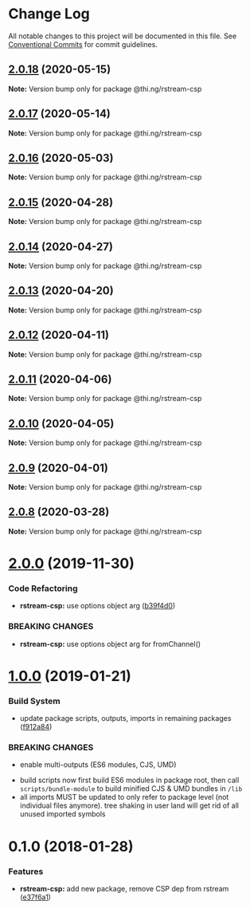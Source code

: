 # Change Log

All notable changes to this project will be documented in this file.
See [Conventional Commits](https://conventionalcommits.org) for commit guidelines.

## [2.0.18](https://github.com/thi-ng/umbrella/compare/@thi.ng/rstream-csp@2.0.17...@thi.ng/rstream-csp@2.0.18) (2020-05-15)

**Note:** Version bump only for package @thi.ng/rstream-csp





## [2.0.17](https://github.com/thi-ng/umbrella/compare/@thi.ng/rstream-csp@2.0.16...@thi.ng/rstream-csp@2.0.17) (2020-05-14)

**Note:** Version bump only for package @thi.ng/rstream-csp





## [2.0.16](https://github.com/thi-ng/umbrella/compare/@thi.ng/rstream-csp@2.0.15...@thi.ng/rstream-csp@2.0.16) (2020-05-03)

**Note:** Version bump only for package @thi.ng/rstream-csp





## [2.0.15](https://github.com/thi-ng/umbrella/compare/@thi.ng/rstream-csp@2.0.14...@thi.ng/rstream-csp@2.0.15) (2020-04-28)

**Note:** Version bump only for package @thi.ng/rstream-csp





## [2.0.14](https://github.com/thi-ng/umbrella/compare/@thi.ng/rstream-csp@2.0.13...@thi.ng/rstream-csp@2.0.14) (2020-04-27)

**Note:** Version bump only for package @thi.ng/rstream-csp





## [2.0.13](https://github.com/thi-ng/umbrella/compare/@thi.ng/rstream-csp@2.0.12...@thi.ng/rstream-csp@2.0.13) (2020-04-20)

**Note:** Version bump only for package @thi.ng/rstream-csp





## [2.0.12](https://github.com/thi-ng/umbrella/compare/@thi.ng/rstream-csp@2.0.11...@thi.ng/rstream-csp@2.0.12) (2020-04-11)

**Note:** Version bump only for package @thi.ng/rstream-csp





## [2.0.11](https://github.com/thi-ng/umbrella/compare/@thi.ng/rstream-csp@2.0.10...@thi.ng/rstream-csp@2.0.11) (2020-04-06)

**Note:** Version bump only for package @thi.ng/rstream-csp





## [2.0.10](https://github.com/thi-ng/umbrella/compare/@thi.ng/rstream-csp@2.0.9...@thi.ng/rstream-csp@2.0.10) (2020-04-05)

**Note:** Version bump only for package @thi.ng/rstream-csp





## [2.0.9](https://github.com/thi-ng/umbrella/compare/@thi.ng/rstream-csp@2.0.8...@thi.ng/rstream-csp@2.0.9) (2020-04-01)

**Note:** Version bump only for package @thi.ng/rstream-csp





## [2.0.8](https://github.com/thi-ng/umbrella/compare/@thi.ng/rstream-csp@2.0.7...@thi.ng/rstream-csp@2.0.8) (2020-03-28)

**Note:** Version bump only for package @thi.ng/rstream-csp





# [2.0.0](https://github.com/thi-ng/umbrella/compare/@thi.ng/rstream-csp@1.0.33...@thi.ng/rstream-csp@2.0.0) (2019-11-30)

### Code Refactoring

* **rstream-csp:** use options object arg ([b39f4d0](https://github.com/thi-ng/umbrella/commit/b39f4d023fdb90d5ad095b2e50d76e69c2b50843))

### BREAKING CHANGES

* **rstream-csp:** use options object arg for fromChannel()

# [1.0.0](https://github.com/thi-ng/umbrella/compare/@thi.ng/rstream-csp@0.1.125...@thi.ng/rstream-csp@1.0.0) (2019-01-21)

### Build System

* update package scripts, outputs, imports in remaining packages ([f912a84](https://github.com/thi-ng/umbrella/commit/f912a84))

### BREAKING CHANGES

* enable multi-outputs (ES6 modules, CJS, UMD)

- build scripts now first build ES6 modules in package root, then call
  `scripts/bundle-module` to build minified CJS & UMD bundles in `/lib`
- all imports MUST be updated to only refer to package level
  (not individual files anymore). tree shaking in user land will get rid of
  all unused imported symbols

<a name="0.1.0"></a>
# 0.1.0 (2018-01-28)

### Features

* **rstream-csp:** add new package, remove CSP dep from rstream ([e37f6a1](https://github.com/thi-ng/umbrella/commit/e37f6a1))
